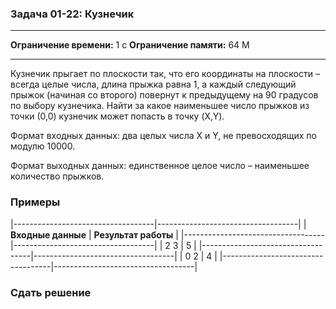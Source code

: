 ### Задача 01-22: Кузнечик

  -------------------------- ------
  **Ограничение времени:**   1 с
  **Ограничение памяти:**    64 M
  -------------------------- ------

Кузнечик прыгает по плоскости так, что его координаты на плоскости –
всегда целые числа, длина прыжка равна 1, а каждый следующий прыжок
(начиная со второго) повернут к предыдущему на 90 градусов по выбору
кузнечика. Найти за какое наименьшее число прыжков из точки (0,0)
кузнечик может попасть в точку (X,Y).

Формат входных данных: два целых числа X и Y, не превосходящих по модулю
10000.

Формат выходных данных: единственное целое число – наименьшее количество
прыжков.

### Примеры

|-----------------------------------|-----------------------------------|
| **Входные данные**                | **Результат работы**              |
|-----------------------------------|-----------------------------------|
|     2 3                           |     5                             |
|-----------------------------------|-----------------------------------|
|     0 2                           |     4                             |
|-----------------------------------|-----------------------------------|

### Сдать решение
